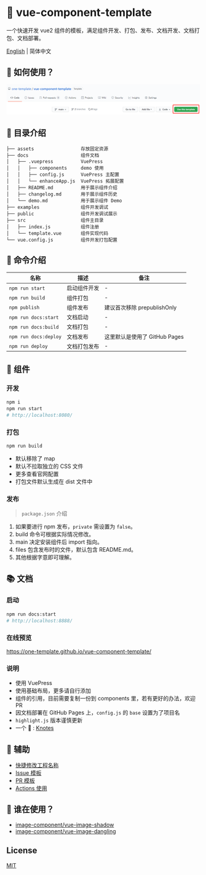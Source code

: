 # 🌈 vue-component-template

一个快速开发 vue2 组件的模板，满足组件开发、打包、发布、文档开发、文档打包、文档部署。

[English](./README.md) | 简体中文

## 💖 如何使用？

![](./assets/1.png)

## 💎 目录介绍

```
├── assets                 存放固定资源
├── docs                   组件文档
│   ├── .vuepress          VuePress
│   │   ├── components     demo 使用
│   │   ├── config.js      VuePress 主配置
│   │   └── enhanceApp.js  VuePress 拓展配置
│   ├── README.md          用于展示组件介绍
│   ├── changelog.md       用于展示组件历史
│   └── demo.md            用于展示组件 Demo
├── examples               组件开发调试
├── public                 组件开发调试展示
├── src                    组件主目录
│   ├── index.js           组件注册
│   └── template.vue       组件实现代码
└── vue.config.js          组件开发打包配置
```

## 🤖 命令介绍

| 名称 | 描述 | 备注 |
| -- | -- | -- |
| `npm run start` | 启动组件开发 | - |
| `npm run build` | 组件打包 | - |
| `npm publish` | 组件发布 | 建议首次移除 prepublishOnly |
| `npm run docs:start` | 文档启动 | - |
| `npm run docs:build` | 文档打包 | - |
| `npm run docs:deploy` | 文档发布 | 这里默认是使用了 GitHub Pages |
| `npm run deploy` | 文档打包发布 | - |

## 🍭 组件

### 开发

```bash
npm i
npm run start
# http://localhost:8080/
```

### 打包

```bash
npm run build
```

- 默认移除了 map
- 默认不拉取独立的 CSS 文件
- 更多查看官网配置
- 打包文件默认生成在 dist 文件中

### 发布

> `package.json` 介绍

1. 如果要进行 npm 发布，`private` 需设置为 `false`。
2. build 命令可根据实际情况修改。
3. main 决定安装组件后 import 指向。
4. files 包含发布时的文件，默认包含 README.md。
5. 其他根据字意即可理解。

## 📚 文档

### 启动

```bash
npm run docs:start
# http://localhost:8888/
```

### 在线预览

https://one-template.github.io/vue-component-template/

### 说明

- 使用 VuePress
- 使用基础布局，更多请自行添加
- 组件的引用，目前需要复制一份到 components 里，若有更好的办法，欢迎 PR
- 因文档部署在 GitHub Pages 上，`config.js` 的 `base` 设置为了项目名
- `highlight.js` 版本谨慎更新
- 一个 🌰 : [Knotes](https://github.com/xrkffgg/Knotes)

## 🎈 辅助

- [快捷修改工程名称](./rename.js)
- [Issue 模板](https://github.com/one-template/issue-template)
- [PR 模板](https://github.com/one-template/pr-template)
- [Actions 使用](https://github.com/github-actions-workflows/.github)

## 🎉 谁在使用？

- [image-component/vue-image-shadow](https://github.com/image-component/vue-image-shadow)
- [image-component/vue-image-dangling](https://github.com/image-component/vue-image-dangling)

## License

[MIT](https://github.com/one-template/vue-component-template/blob/main/LICENSE)
